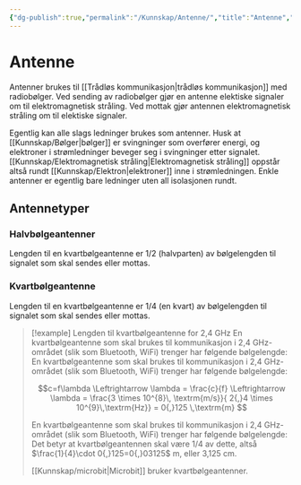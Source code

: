 ```yaml
---
{"dg-publish":true,"permalink":"/Kunnskap/Antenne/","title":"Antenne","tags":["naturfag","fysikk"]}
---
```



# Antenne
Antenner brukes til [[Trådløs kommunikasjon\|trådløs kommunikasjon]] med radiobølger. Ved sending av radiobølger gjør en antenne elektiske signaler om til elektromagnetisk stråling. Ved mottak gjør antennen elektromagnetisk stråling om til elektiske signaler.

Egentlig kan alle slags ledninger brukes som antenner. Husk at [[Kunnskap/Bølger\|bølger]] er svingninger som overfører energi, og elektroner i strømledninger beveger seg i svingninger etter signalet. [[Kunnskap/Elektromagnetisk stråling\|Elektromagnetisk stråling]] oppstår altså rundt [[Kunnskap/Elektron\|elektroner]] inne i strømledningen. Enkle antenner er egentlig bare ledninger uten all isolasjonen rundt.

## Antennetyper

### Halvbølgeantenner
Lengden til en kvartbølgeantenne er 1/2 (halvparten) av bølgelengden til signalet som skal sendes eller mottas.

### Kvartbølgeantenne
Lengden til en kvartbølgeantenne er 1/4 (en kvart) av bølgelengden til signalet som skal sendes eller mottas.

>[!example] Lengden til kvartbølgeantenne for 2,4 GHz
>En kvartbølgeantenne som skal brukes til kommunikasjon i 2,4 GHz-området (slik som Bluetooth, WiFi) trenger har følgende bølgelengde:
>En kvartbølgeantenne som skal brukes til kommunikasjon i 2,4 GHz-området (slik som Bluetooth, WiFi) trenger har følgende bølgelengde: 
>
>$$c=f\lambda \Leftrightarrow \lambda = \frac{c}{f} \Leftrightarrow \lambda = \frac{3 \times 10^{8}\, \textrm{m/s}}{ 2{,}4 \times 10^{9}\,\textrm{Hz}} = 0{,}125 \,\textrm{m} $$
>
>En kvartbølgeantenne som skal brukes til kommunikasjon i 2,4 GHz-området (slik som Bluetooth, WiFi) trenger har følgende bølgelengde:
>Det betyr at kvartbølgeantennen skal være 1/4 av dette, altså $\frac{1}{4}\cdot 0{,}125=0{,}03125$ m, eller 3,125 cm.
>
> [[Kunnskap/microbit\|Microbit]] bruker kvartbølgeantenner.

